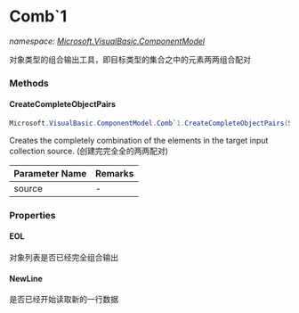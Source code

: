 ﻿# Comb`1
_namespace: <a href="#" onClick="load('/docs/Microsoft.VisualBasic.ComponentModel/index.md')">Microsoft.VisualBasic.ComponentModel</a>_

对象类型的组合输出工具，即目标类型的集合之中的元素两两组合配对



### Methods

#### CreateCompleteObjectPairs
```csharp
Microsoft.VisualBasic.ComponentModel.Comb`1.CreateCompleteObjectPairs(System.Collections.Generic.IEnumerable{`0})
```
Creates the completely combination of the elements in the target input collection source.
 (创建完完全全的两两配对)

|Parameter Name|Remarks|
|--------------|-------|
|source|-|



### Properties

#### EOL
对象列表是否已经完全组合输出
#### NewLine
是否已经开始读取新的一行数据
